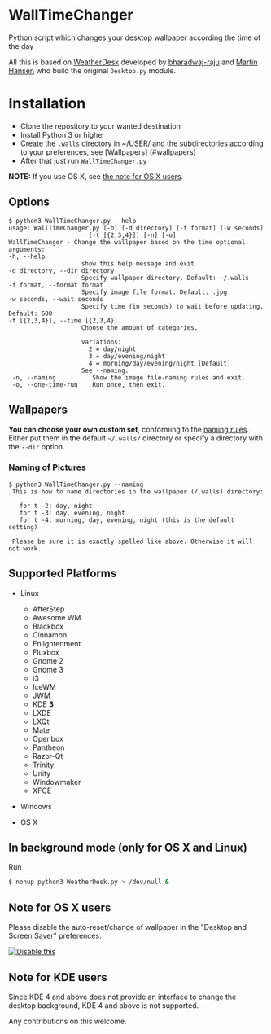 # WallTimeChanger
Python script which changes your desktop wallpaper according the time of the day

All this is based on [WeatherDesk](https://github.com/bharadwaj-raju/WeatherDesk) developed by [bharadwaj-raju](https://github.com/bharadwaj-raju) and [Martin Hansen](http://stackoverflow.com/users/2118300/martin-hansen) who build the original `Desktop.py` module.

# Installation

- Clone the repository to your wanted destination
- Install Python 3 or higher
- Create the `.walls` directory in ~/USER/ and the subdirectories according to your preferences, see [Wallpapers] (#wallpapers)
- After that just run `WallTimeChanger.py`


**NOTE:** If you use OS X, see [the note for OS X users](#note-for-os-x-users).

## Options

    $ python3 WallTimeChanger.py --help 
    usage: WallTimeChanger.py [-h] [-d directory] [-f format] [-w seconds]
                          [-t [{2,3,4}]] [-n] [-o]
    WallTimeChanger - Change the wallpaper based on the time optional arguments:
    -h, --help            
                        show this help message and exit
    -d directory, --dir directory
                        Specify wallpaper directory. Default: ~/.walls
    -f format, --format format
                        Specify image file format. Default: .jpg
    -w seconds, --wait seconds
                        Specify time (in seconds) to wait before updating. Default: 600
    -t [{2,3,4}], --time [{2,3,4}]
                        Choose the amount of categories.
                        
                        Variations:
                          2 = day/night
                          3 = day/evening/night
                          4 = morning/day/evening/night [Default]
                        See --naming.
     -n, --naming          Show the image file-naming rules and exit.
     -o, --one-time-run    Run once, then exit.


## Wallpapers

**You can choose your own custom set**, conforming to the [naming rules](#naming-of-pictures).
Either put them in the default `~/.walls/` directory or specify a directory with the `--dir` option.

### Naming of Pictures

    $ python3 WallTimeChanger.py --naming
     This is how to name directories in the wallpaper (/.walls) directory:

	   for t -2: day, night
	   for t -3: day, evening, night
	   for t -4: morning, day, evening, night (this is the default setting)
     
     Please be sure it is exactly spelled like above. Otherwise it will not work.



## Supported Platforms 

- Linux

  - AfterStep
  - Awesome WM
  - Blackbox
  - Cinnamon
  - Enlightenment
  - Fluxbox
  - Gnome 2
  - Gnome 3
  - i3
  - IceWM
  - JWM
  - KDE **3**
  - LXDE
  - LXQt
  - Mate
  - Openbox
  - Pantheon
  - Razor-Qt
  - Trinity
  - Unity
  - Windowmaker
  - XFCE

- Windows

- OS X

## In background mode (only for OS X and Linux)

Run

```sh
$ nohup python3 WeatherDesk.py > /dev/null &
```

## Note for OS X users

Please disable the auto-reset/change of wallpaper in the  "Desktop and Screen Saver" preferences.

[![Disable this](http://i.imgur.com/BFi1GHGm.png)](http://i.imgur.com/BFi1GHG.png)

## Note for KDE users

Since KDE 4 and above does not provide an interface to change the desktop background, KDE 4 and above is not supported.

Any contributions on this welcome.
